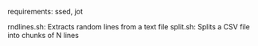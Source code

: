 requirements: ssed, jot

rndlines.sh: Extracts random lines from a text file
split.sh: Splits a CSV file into chunks of N lines
